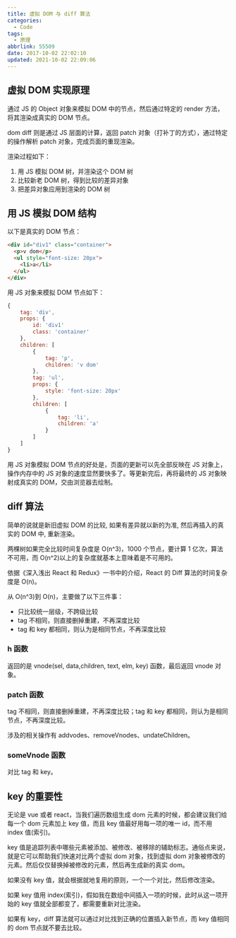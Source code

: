 ```yaml
---
title: 虚拟 DOM 与 diff 算法
categories:
  - Code
tags:
  - 原理
abbrlink: 55509
date: 2017-10-02 22:02:10
updated: 2021-10-02 22:09:06
---
```


## 虚拟 DOM 实现原理

通过 JS 的 Object 对象来模拟 DOM 中的节点，然后通过特定的 render 方法，将其渲染成真实的 DOM 节点。

dom diff 则是通过 JS 层面的计算，返回 patch 对象（打补丁的方式），通过特定的操作解析 patch 对象，完成页面的重现渲染。

渲染过程如下：

1. 用 JS 模拟 DOM 树，并渲染这个 DOM 树
2. 比较新老 DOM 树，得到比较的差异对象
3. 把差异对象应用到渲染的 DOM 树

## 用 JS 模拟 DOM 结构

以下是真实的 DOM 节点：

```html
<div id="div1" class="container">
  <p>v dom</p>
  <ul style="font-size: 20px">
    <li>a</li>
  </ul>
</div>
```

用 JS 对象来模拟 DOM 节点如下：

```js
{
    tag: 'div',
    props: {
        id: 'div1'
        class: 'container'
    },
    children: [
        {
            tag: 'p',
            children: 'v dom'
        },
        tag: 'ul',
        props: {
            style: 'font-size: 20px'
        },
        children: [
            {
                tag: 'li',
                children: 'a'
            }
        ]
    ]
}
```

用 JS 对象模拟 DOM 节点的好处是，页面的更新可以先全部反映在 JS 对象上，操作内存中的 JS 对象的速度显然要快多了。等更新完后，再将最终的 JS 对象映射成真实的 DOM，交由浏览器去绘制。

## diff 算法

简单的说就是新旧虚拟 DOM 的比较, 如果有差异就以新的为准, 然后再插入的真实的 DOM 中, 重新渲染。

两棵树如果完全比较时间复杂度是 O(n^3)，1000 个节点，要计算 1 亿次，算法不可用，而 O(n^2)以上的复杂度就基本上意味着是不可用的。

依据《深入浅出 React 和 Redux》一书中的介绍，React 的 Diff 算法的时间复杂度是 O(n)。

从 O(n^3)到 O(n)，主要做了以下三件事：

- 只比较统一层级，不跨级比较
- tag 不相同，则直接删掉重建，不再深度比较
- tag 和 key 都相同，则认为是相同节点，不再深度比较

### h 函数

返回的是 vnode(sel, data,children, text, elm, key) 函数，最后返回 vnode 对象。

### patch 函数

tag 不相同，则直接删掉重建，不再深度比较；tag 和 key 都相同，则认为是相同节点，不再深度比较。

涉及的相关操作有 addvodes、removeVnodes、undateChildren。

### someVnode 函数

对比 tag 和 key。

## key 的重要性

无论是 vue 或者 react，当我们遍历数组生成 dom 元素的时候，都会建议我们给每一个 dom 元素加上 key 值，而且 key 值最好用每一项的唯一 id，而不用 index 值(索引)。

key 值是追踪列表中哪些元素被添加、被修改、被移除的辅助标志。通俗点来说，就是它可以帮助我们快速对比两个虚拟 dom 对象，找到虚拟 dom 对象被修改的元素。然后仅仅替换掉被修改的元素，然后再生成新的真实 dom。

如果没有 key 值，就会根据就地复用的原则，一个一个对比，然后修改渲染。

如果 key 值用 index(索引)，假如我在数组中间插入一项的时候，此时从这一项开始的 key 值就全部都变了，都需要重新对比渲染。

如果有 key，diff 算法就可以通过对比找到正确的位置插入新节点，而 key 值相同的 dom 节点就不要去比较。

